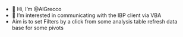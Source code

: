 - 👋 Hi, I’m @AlGrecco
- 👀 I’m interested in communicating with the IBP client via VBA
- Aim is to set Filters by a click from some analysis table refresh data base for some pivots

<!---
AlGrecco/AlGrecco is a ✨ special ✨ repository because its `README.md` (this file) appears on your GitHub profile.
You can click the Preview link to take a look at your changes.
--->
